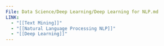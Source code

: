 ```yaml
---
File: Data Science/Deep Learning/Deep Learning for NLP.md
LINK:
  - "[[Text Mining]]"
  - "[[Natural Language Processing NLP]]"
  - "[[Deep Learning]]"
---
```

